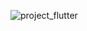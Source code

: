 ![project_flutter](https://github.com/k1nd-cat/friend_tracker/assets/145233732/f8f0ea65-0b54-471c-ab8d-555ef2d538c8)
